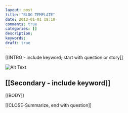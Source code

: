 ```yaml
---
layout: post
title: "BLOG TEMPLATE"
date: 2012-01-01 18:18
comments: true
categories: []
description:
keywords:
draft: true
---
```


[[INTRO - include keyword; start with question or story]]

![Alt Text](http://i.imgur.com/M0kYA.jpg)

<!--more-->

## [[Secondary - include keyword]]

[[BODY]]

[[CLOSE-Summarize, end with question]]